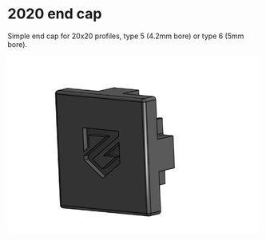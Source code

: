 # 2020 end cap

Simple end cap for 20x20 profiles, type 5 (4.2mm bore) or type 6 (5mm bore).

![Zero G 2020 endcap](ZeroG_2020_endcap.png)

